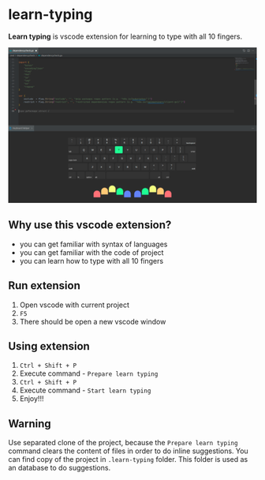 # learn-typing

**Learn typing** is vscode extension for learning to type with all 10 fingers.

![preview](./assets/preview.png)

## Why use this vscode extension?

- you can get familiar with syntax of languages
- you can get familiar with the code of project
- you can learn how to type with all 10 fingers

## Run extension

1. Open vscode with current project
2. `F5`
3. There should be open a new vscode window

## Using extension

1. `Ctrl + Shift + P`
2. Execute command - `Prepare learn typing`
3. `Ctrl + Shift + P`
4. Execute command - `Start learn typing`
5. Enjoy!!!

## Warning

Use separated clone of the project, because the `Prepare learn typing` command clears the content of files in order to do inline suggestions. You can find copy of the project in `.learn-typing` folder. This folder is used as an database to do suggestions.
